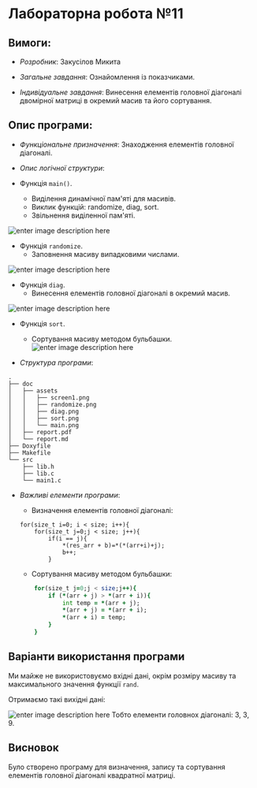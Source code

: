 ﻿# Лабораторна робота №11
## Вимоги:
* *Розробник*: Закусілов Микита

* *Загальне завдання*: Ознайомлення із показчиками.

* *Індивідуальне завдання*: Винесення елементів головної діагоналі двомірної матриці в окремий масив та його сортування.

## Опис програми:
* *Функціональне призначення*: Знаходження елементів головної діагоналі.

* *Опис логічної структури*: 

 * Функція `main()`. 
	 * Виділення динамічної пам'яті для масивів.
	 * Виклик функцій: randomize, diag, sort.
	 * Звільнення виділенної пам'яті.  
	

 ![enter image description here](https://github.com/Alert17/pictures/blob/main/main.png?raw=true)

* Функція `randomize`.
	* Заповнення масиву випадковими числами. 
	


![enter image description here](https://github.com/Alert17/pictures/blob/main/randomize.png?raw=true)
* Функція `diag`.
	* Винесення елементів головної діагоналі в окремий масив.

![enter image description here](https://github.com/Alert17/pictures/blob/main/diag.png?raw=true)


* Функція `sort`.
	* Сортування масиву методом бульбашки.
![enter image description here](https://github.com/Alert17/pictures/blob/main/sort.png?raw=true)
 


* *Структура програми*: 
```
.
├── doc
│   ├── assets
│   │   ├── screen1.png
│   │   ├── randomize.png
│   │   ├── diag.png
│   │   ├── sort.png
│   │   └── main.png
│   ├── report.pdf
│   └── report.md
├── Doxyfile
├── Makefile
└── src
    ├── lib.h
    ├── lib.c
    └── main1.c

```
* *Важливі елементи програми*:

	* Визначення елементів головної діагоналі:
	``` size_t b = 0;
    for(size_t i=0; i < size; i++){
        for(size_t j=0;j < size; j++){
            if(i == j){
                *(res_arr + b)=*(*(arr+i)+j);
                b++;
            }
     ```
 
	* Сортування масиву методом бульбашки:
	``` for (size_t i = 0; i < size; i++){
        for(size_t j=0;j < size;j++){
            if (*(arr + j) > *(arr + i)){
                int temp = *(arr + j);
                *(arr + j) = *(arr + i);
                *(arr + i) = temp;
            }
        }
	```

 

## Варіанти використання програми

Ми майже не використовуємо вхідні дані, окрім розміру масиву та максимального значення функції `rand`. 


Отримаємо такі вихідні дані:

![enter image description here](https://github.com/Alert17/pictures/blob/main/image.png?raw=true)
Тобто елементи головнох діагоналі: 3, 3, 9.


## Висновок

Було створено програму для визначення, запису та сортування елементів головної діагоналі квадратної матриці.
